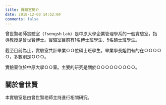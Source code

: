 ```yaml
---
title: 實驗室簡介
date: 2018-12-03 14:52:04
comments: false
---
```


曾世賢老師實驗室（Tsengsh Lab）是中原大學企業管理學系的一個實驗室，指導教授是曾世賢博士。實驗室目前有1名博士班學生、5名碩士班學生。

截至目前為止，實驗室共計畢業ＯＯ位碩士班學生。畢業學長姐們有的在ＯＯＯＯＯ，多數則是ＯＯＯ。

實驗室位於中原大學ＯＯ室。主要的研究是關於ＯＯＯＯＯＯＯＯＯ。


## 關於曾世賢

本實驗室是由曾世賢老師主持進行相關研究。


